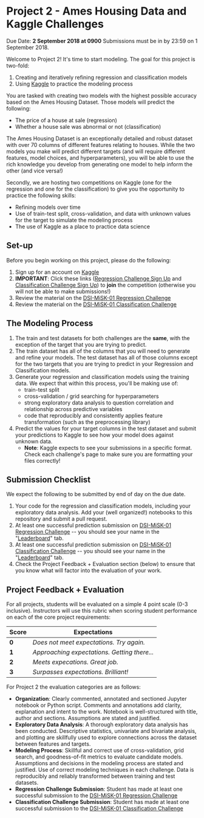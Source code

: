# Project 2 - Ames Housing Data and Kaggle Challenges

Due Date: **2 September 2018 at 0900** Submissions must be in by 23:59 on 1 September 2018.

Welcome to Project 2! It's time to start modeling. The goal for this project is
two-fold:

1. Creating and iteratively refining regression and classification models
2. Using [Kaggle](https://www.kaggle.com/) to practice the modeling process

You are tasked with creating two models with the highest possible accuracy based on the Ames Housing Dataset. Those models will predict the following:

- The price of a house at sale (regression)
- Whether a house sale was abnormal or not (classification)

The Ames Housing Dataset is an exceptionally detailed and robust dataset with over 70 columns of different features relating to houses. While the two models you make will predict different targets (and will require different features, model choices, and hyperparameters), you will be able to use the rich knowledge you develop from generating one model to help inform the other (and vice versa!)

Secondly, we are hosting two competitions on Kaggle (one for the regression and one for the classification) to give you the opportunity to practice the following skills:

- Refining models over time
- Use of train-test split, cross-validation, and data with unknown values for the target to simulate the modeling process
- The use of Kaggle as a place to practice data science

## Set-up

Before you begin working on this project, please do the following:

1. Sign up for an account on [Kaggle](https://www.kaggle.com/)
2. **IMPORTANT**: Click these links ([Regression Challenge Sign Up](https://www.kaggle.com/t/652d47357d0c484b93045a47b86009ab) and [Classification Challenge Sign Up](https://www.kaggle.com/t/4a7340431eab4058a4da9b91f67fe8ea)) to **join** the competition (otherwise you will not be able to make submissions!)
3. Review the material on the [DSI-MiSK-01 Regression Challenge](https://www.kaggle.com/c/dsi-misk-01-regression/overview)
4. Review the material on the [DSI-MiSK-01 Classification Challenge](https://www.kaggle.com/c/dsi-misk-01-classification/overview)

## The Modeling Process

1. The train and test datasets for both challenges are the **same**, with the exception of the target that you are trying to predict.
2. The train dataset has all of the columns that you will need to generate and refine your models. The test dataset has all of those columns except for the two targets that you are trying to predict in your Regression and Classification models.
3. Generate your regression and classification models using the training data. We expect that within this process, you'll be making use of:
    - train-test split
    - cross-validation / grid searching for hyperparameters
    - strong exploratory data analysis to question correlation and relationship across predictive variables
    - code that reproducibly and consistently applies feature transformation (such as the preprocessing library)
4. Predict the values for your target columns in the test dataset and submit your predictions to Kaggle to see how your model does against unknown data.
    - **Note**: Kaggle expects to see your submissions in a specific format. Check each challenge's page to make sure you are formatting your files correctly!

## Submission Checklist

We expect the following to be submitted by end of day on the due date.

1. Your code for the regression and classification models, including your exploratory data analysis. Add your (well organized!) notebooks to this repository and submit a pull request.
2. At least one successful prediction submission on [DSI-MiSK-01 Regression Challenge](https://www.kaggle.com/c/dsi-misk-01-regression) --  you should see your name in the "[Leaderboard](https://www.kaggle.com/c/https://www.kaggle.com/c/dsi-misk-01-regression/leaderboard)" tab.
3. At least one successful prediction submission on [DSI-MiSK-01 Classification Challenge](https://www.kaggle.com/c/dsi-misk-01-classification) -- you should see your name in the "[Leaderboard](https://www.kaggle.com/c/dsi-misk-01-classification/leaderboard)" tab.
4. Check the Project Feedback + Evaluation section (below) to ensure that you know what will factor into the evaluation of your work.

## Project Feedback + Evaluation

For all projects, students will be evaluated on a simple 4 point scale (0-3 inclusive). Instructors will use this rubric when scoring student performance on each of the core project requirements:

Score | Expectations
----- | ------------
**0** | _Does not meet expectations. Try again._
**1** | _Approaching expectations. Getting there..._
**2** | _Meets expecations. Great job._
**3** | _Surpasses expectations. Brilliant!_

For Project 2 the evaluation categories are as follows:

- **Organization**:	Clearly commented, annotated and sectioned Jupyter notebook or Python script. Comments and annotations add clarity, explanation and intent to the work. Notebook is well-structured with title, author and sections. Assumptions are stated and justified.
- **Exploratory Data Analysis**: A thorough exploratory data analysis has been conducted. Descriptive statistics, univariate and bivariate analysis, and plotting are skillfully used to explore connections across the dataset between features and targets.
- **Modeling Process**: Skillful and correct use of cross-validation, grid search, and goodness-of-fit metrics to evaluate candidate models. Assumptions and decisions in the modeling process are stated and justified. Use of correct modeling techniques in each challenge. Data is reproducibly and reliably transformed between training and test datasets.
- **Regression Challenge Submission**: Student has made at least one successful submission to the [DSI-MiSK-01 Regression Challenge](https://www.kaggle.com/c/dsi-misk-01-regression)
- **Classification Challenge Submission**: Student has made at least one successful submission to the [DSI-MiSK-01 Classification Challenge](https://www.kaggle.com/c/dsi-misk-01-classification)
